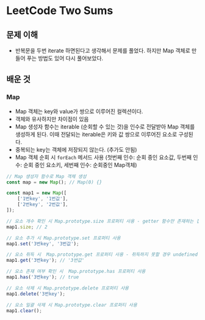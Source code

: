 # LeetCode Two Sums

## 문제 이해

- 반복문을 두번 iterate 하면된다고 생각해서 문제를 풀었다. 하지만 Map 객체로 만들어 푸는 방법도 있어 다시 풀어보았다.

## 배운 것

### Map

- Map 객체는 key와 value가 쌍으로 이루어진 컬렉션이다.
- 객체와 유사하지만 차이점이 있음
- Map 생성자 함수는 iterable (순회할 수 있는 것)을 인수로 전달받아 Map 객체를 생성하게 된다. 이때 전달되는 iterable은 키와 값 쌍으로 이루어진 요소로 구성된다.
- 중복되는 key는 객체에 저장되지 않는다. (추가도 안됨)
- Map 객체 순회 시 `forEach` 메서드 사용 (첫번째 인수: 순회 중인 요소값, 두번째 인수: 순회 중인 요소키, 세번째 인수: 순회중인 Map객체)

```js
// Map 생성자 함수로 Map 객체 생성
const map = new Map(); // Map(0) {}

const map1 = new Map([
	['1번key', '1번값'],
	['2번key', '2번값'],
]);

// 요소 개수 확인 시 Map.prototype.size 프로퍼티 사용 - getter 함수만 존재하는 접근자 프로퍼티
map1.size; // 2

// 요소 추가 시 Map.prototype.set 프로퍼티 사용
map1.set('3번key', '3번값');

// 요소 취득 시  Map.prototype.get 프로퍼티 사용 - 취득하지 못할 경우 undefined 반환
map1.get('3번key'); // '3번값'

// 요소 존재 여부 확인 시  Map.prototype.has 프로퍼티 사용
map1.has('3번key'); // true

// 요소 삭제 시 Map.prototype.delete 프로퍼티 사용
map1.delete('3번key');

// 요소 일괄 삭제 시 Map.prototype.clear 프로퍼티 사용
map1.clear();
```
